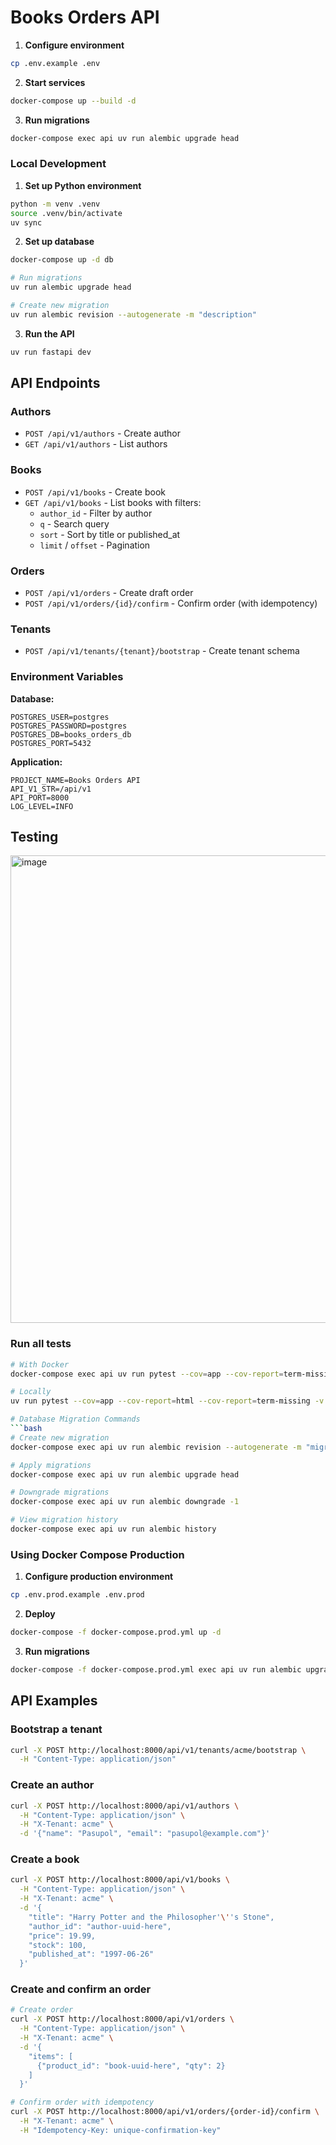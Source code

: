 # Books Orders API

1. **Configure environment**
```bash
cp .env.example .env
```

2. **Start services**
```bash
docker-compose up --build -d
```

3. **Run migrations**
```bash
docker-compose exec api uv run alembic upgrade head
```

### Local Development

1. **Set up Python environment**
```bash
python -m venv .venv
source .venv/bin/activate
uv sync
```

2. **Set up database**
```bash
docker-compose up -d db

# Run migrations
uv run alembic upgrade head

# Create new migration
uv run alembic revision --autogenerate -m "description"
```

3. **Run the API**
```bash
uv run fastapi dev
```


## API Endpoints

### Authors
- `POST /api/v1/authors` - Create author
- `GET /api/v1/authors` - List authors

### Books
- `POST /api/v1/books` - Create book
- `GET /api/v1/books` - List books with filters:
  - `author_id` - Filter by author
  - `q` - Search query
  - `sort` - Sort by title or published_at
  - `limit` / `offset` - Pagination

### Orders
- `POST /api/v1/orders` - Create draft order
- `POST /api/v1/orders/{id}/confirm` - Confirm order (with idempotency)

### Tenants
- `POST /api/v1/tenants/{tenant}/bootstrap` - Create tenant schema


### Environment Variables

**Database:**
```env
POSTGRES_USER=postgres
POSTGRES_PASSWORD=postgres
POSTGRES_DB=books_orders_db
POSTGRES_PORT=5432
```

**Application:**
```env
PROJECT_NAME=Books Orders API
API_V1_STR=/api/v1
API_PORT=8000
LOG_LEVEL=INFO
```

## Testing
<img width="1440" height="748" alt="image" src="https://github.com/user-attachments/assets/bbe8724e-ad66-4a47-9899-88865810f7e3" />


### Run all tests
```bash
# With Docker
docker-compose exec api uv run pytest --cov=app --cov-report=term-missing

# Locally
uv run pytest --cov=app --cov-report=html --cov-report=term-missing -v tests/

# Database Migration Commands
```bash
# Create new migration
docker-compose exec api uv run alembic revision --autogenerate -m "migration description"

# Apply migrations
docker-compose exec api uv run alembic upgrade head

# Downgrade migrations
docker-compose exec api uv run alembic downgrade -1

# View migration history
docker-compose exec api uv run alembic history
```

### Using Docker Compose Production

1. **Configure production environment**
```bash
cp .env.prod.example .env.prod
```

2. **Deploy**
```bash
docker-compose -f docker-compose.prod.yml up -d
```

3. **Run migrations**
```bash
docker-compose -f docker-compose.prod.yml exec api uv run alembic upgrade head
```

## API Examples

### Bootstrap a tenant
```bash
curl -X POST http://localhost:8000/api/v1/tenants/acme/bootstrap \
  -H "Content-Type: application/json"
```

### Create an author
```bash
curl -X POST http://localhost:8000/api/v1/authors \
  -H "Content-Type: application/json" \
  -H "X-Tenant: acme" \
  -d '{"name": "Pasupol", "email": "pasupol@example.com"}'
```

### Create a book
```bash
curl -X POST http://localhost:8000/api/v1/books \
  -H "Content-Type: application/json" \
  -H "X-Tenant: acme" \
  -d '{
    "title": "Harry Potter and the Philosopher'\''s Stone",
    "author_id": "author-uuid-here",
    "price": 19.99,
    "stock": 100,
    "published_at": "1997-06-26"
  }'
```

### Create and confirm an order
```bash
# Create order
curl -X POST http://localhost:8000/api/v1/orders \
  -H "Content-Type: application/json" \
  -H "X-Tenant: acme" \
  -d '{
    "items": [
      {"product_id": "book-uuid-here", "qty": 2}
    ]
  }'

# Confirm order with idempotency
curl -X POST http://localhost:8000/api/v1/orders/{order-id}/confirm \
  -H "X-Tenant: acme" \
  -H "Idempotency-Key: unique-confirmation-key"
```
